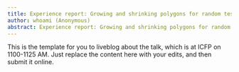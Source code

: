 ```yaml
---
title: Experience report: Growing and shrinking polygons for random testing of computational geometry algorithms
author: whoami (Anonymous)
abstract: Experience report: Growing and shrinking polygons for random testing of computational geometry algorithms
---
```


This is the template for you to liveblog about the talk,
which is at ICFP on 1100-1125 AM.  Just replace the content here
with your edits, and then submit it online.
